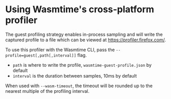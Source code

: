 # Using Wasmtime's cross-platform profiler

The guest profiling strategy enables in-process sampling and will write the
captured profile to a file which can be viewed at
<https://profiler.firefox.com/>.

To use this profiler with the Wasmtime CLI, pass the
`--profile=guest[,path[,interval]]` flag.

- `path` is where to write the profile, `wasmtime-guest-profile.json` by default
- `interval` is the duration between samples, 10ms by default

When used with `--wasm-timeout`, the timeout will be rounded up to the nearest
multiple of the profiling interval.
